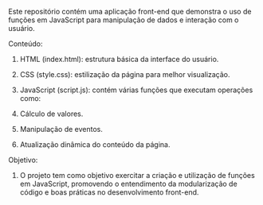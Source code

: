 Este repositório contém uma aplicação front-end que demonstra o uso de funções em JavaScript para manipulação de dados e interação com o usuário.

 Conteúdo:
 
1. HTML (index.html): estrutura básica da interface do usuário.

2. CSS (style.css): estilização da página para melhor visualização.

3. JavaScript (script.js): contém várias funções que executam operações como:

4. Cálculo de valores.

5. Manipulação de eventos.

6. Atualização dinâmica do conteúdo da página.

 Objetivo:
 
1. O projeto tem como objetivo exercitar a criação e utilização de funções em JavaScript, promovendo o entendimento da modularização de código e boas práticas no desenvolvimento front-end.
